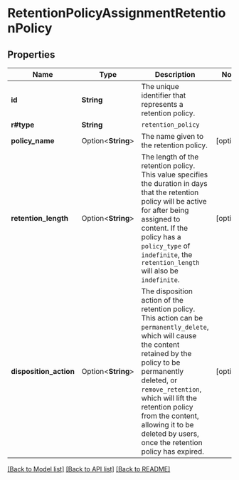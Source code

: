 # RetentionPolicyAssignmentRetentionPolicy

## Properties

Name | Type | Description | Notes
------------ | ------------- | ------------- | -------------
**id** | **String** | The unique identifier that represents a retention policy. | 
**r#type** | **String** | `retention_policy` | 
**policy_name** | Option<**String**> | The name given to the retention policy. | [optional]
**retention_length** | Option<**String**> | The length of the retention policy. This value specifies the duration in days that the retention policy will be active for after being assigned to content.  If the policy has a `policy_type` of `indefinite`, the `retention_length` will also be `indefinite`. | [optional]
**disposition_action** | Option<**String**> | The disposition action of the retention policy. This action can be `permanently_delete`, which will cause the content retained by the policy to be permanently deleted, or `remove_retention`, which will lift the retention policy from the content, allowing it to be deleted by users, once the retention policy has expired. | [optional]

[[Back to Model list]](../README.md#documentation-for-models) [[Back to API list]](../README.md#documentation-for-api-endpoints) [[Back to README]](../README.md)


